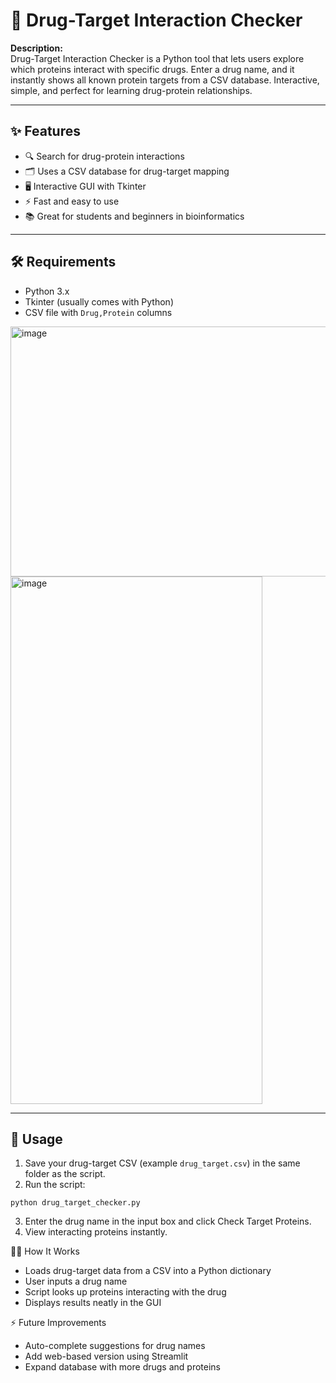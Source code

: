 # 💊 Drug-Target Interaction Checker

**Description:**  
Drug-Target Interaction Checker is a Python tool that lets users explore which proteins interact with specific drugs. Enter a drug name, and it instantly shows all known protein targets from a CSV database. Interactive, simple, and perfect for learning drug-protein relationships.

---

## ✨ Features
- 🔍 Search for drug-protein interactions
- 🗂️ Uses a CSV database for drug-target mapping
- 🖥️ Interactive GUI with Tkinter
- ⚡ Fast and easy to use
- 📚 Great for students and beginners in bioinformatics

---

## 🛠️ Requirements
- Python 3.x
- Tkinter (usually comes with Python)
- CSV file with `Drug,Protein` columns

<img width="622" height="400" alt="image" src="https://github.com/user-attachments/assets/69c782b7-d45f-4cd8-8e36-04dae9dedd1f" />

<img width="403" height="844" alt="image" src="https://github.com/user-attachments/assets/bed95387-9649-4ebf-8c4b-dea513d5c7b1" />


---

## 📝 Usage
1. Save your drug-target CSV (example `drug_target.csv`) in the same folder as the script.
2. Run the script:
```
python drug_target_checker.py
```
3. Enter the drug name in the input box and click Check Target Proteins.
4. View interacting proteins instantly.

👨‍💻 How It Works
- Loads drug-target data from a CSV into a Python dictionary
- User inputs a drug name
- Script looks up proteins interacting with the drug
- Displays results neatly in the GUI

⚡ Future Improvements
- Auto-complete suggestions for drug names
- Add web-based version using Streamlit
- Expand database with more drugs and proteins
